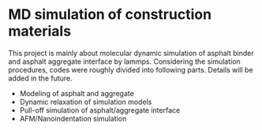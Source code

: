 # MD simulation of construction materials

This project is mainly about molecular dynamic simulation of asphalt binder and asphalt aggregate interface by lammps. Considering the simulation procedures, codes were roughly divided into following parts. Details will be added in the future.
* Modeling of asphalt and aggregate
* Dynamic relaxation of simulation models
* Pull-off simulation of asphalt/aggregate interface
* AFM/Nanoindentation simulation
